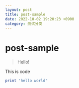 ```yaml
---
layout: post
title: post-sample
date: 2022-10-02 19:20:23 +0900
category: 测试分类
---
```

# post-sample
> Hello!

This is code
```ruby
print 'hello world'
```
